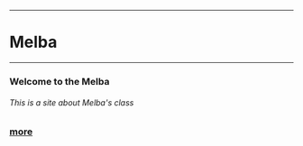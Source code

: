 --------
# Melba
---------
### Welcome to the Melba
###### This is a site about Melba's class
### [more](https://melbawebsite.netlify.app/archives)
